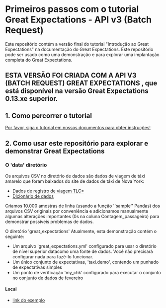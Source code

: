 # Primeiros passos com o tutorial Great Expectations - API v3 (Batch Request)
Este repositório contém a versão final do tutorial "Introdução ao Great Expectations" na documentação do Great Expectations. Este repositório pode ser usado como uma demonstração e para explorar uma implantação completa do Great Expectations.

## **ESTA VERSÃO FOI CRIADA COM A API V3 (BATCH REQUEST) GREAT EXPECTATIONS** , que está disponível na versão Great Expectations 0.13.xe superior.

## 1. Como percorrer o tutorial
[Por favor, siga o tutorial em nossos documentos para obter instruções!]((https://docs.greatexpectations.io/en/latest/guides/tutorials/getting_started_v3_api.html))

## 2. Como usar este repositório para explorar e demonstrar Great Expectations
### O 'data' diretório
Os arquivos CSV no diretório de dados são dados de viagem de táxi amarelo que foram baixados do site de dados de táxi de Nova York:

* [Dados de registro de viagem TLC*](https://www1.nyc.gov/site/tlc/about/tlc-trip-record-data.page)
* [Dicionário de dados](https://www1.nyc.gov/assets/tlc/downloads/pdf/data_dictionary_trip_records_yellow.pdf)

Criamos 10.000 amostras de linha (usando a função ''sample'' Pandas) dos arquivos CSV originais por conveniência e adicionamos manualmente algumas alterações importantes (0s na coluna Contagem_passageiro) para demonstrar possíveis problemas de dados.


O diretório 'great_expectations'
Atualmente, esta demonstração contém o seguinte:

* Um arquivo 'great_expectations.yml' configurado para usar o diretório de nível superior datacomo uma fonte de dados. Você não precisará configurar nada para fazê-lo funcionar.
* Um único conjunto de expectativas, 'taxi.demo', contendo um punhado de expectativas simples
* Um ponto de verificação 'my_chk' configurado para executar o conjunto no conjunto de dados de fevereiro

####	Local
* [link do exemplo](file:///C:/Users/gusta/ge_tutorials/great_expectations/uncommitted/data_docs/local_site/expectations/primeiros_passos_great-expectation-suite-taxi/demo.html#section-1)